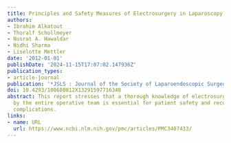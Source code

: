 ```yaml
---
title: Principles and Safety Measures of Electrosurgery in Laparoscopy
authors:
- Ibrahim Alkatout
- Thoralf Schollmeyer
- Nusrat A. Hawaldar
- Nidhi Sharma
- Liselotte Mettler
date: '2012-01-01'
publishDate: '2024-11-15T17:07:02.147936Z'
publication_types:
- article-journal
publication: '*JSLS : Journal of the Society of Laparoendoscopic Surgeons*'
doi: 10.4293/108680812X13291597716348
abstract: This report stresses that a thorough knowledge of electrosurgical fundamentals
  by the entire operative team is essential for patient safety and recognizing potential
  complications.
links:
- name: URL
  url: https://www.ncbi.nlm.nih.gov/pmc/articles/PMC3407433/
---
```

